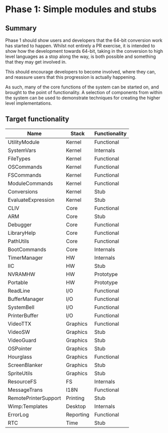 # Phase 1: Simple modules and stubs

## Summary

Phase 1 should show users and developers that the 64-bit conversion
work has started to happen. Whilst not entirely a PR exercise, it is
intended to show how the development towards 64-bit, taking in the
conversion to high level languages as a stop along the way, is both
possible and something that they may get involved in.

This should encourage developers to become involved, where they can, and
reassure users that this progression is actually happening.

As such, many of the core functions of the system can be started on,
and brought to the point of functionality. A selection of components
from within the system can be used to demonstrate techniques for
creating the higher level implementations.

## Target functionality

| Name                      | Stack          | Functionality |
|---------------------------|----------------|---------------|
| UtilityModule             | Kernel         | Functional |
| SystemVars                | Kernel         | Internals |
| FileTypes                 | Kernel         | Functional |
| OSCommands                | Kernel         | Functional |
| FSCommands                | Kernel         | Functional |
| ModuleCommands            | Kernel         | Functional |
| Conversions               | Kernel         | Stub |
| EvaluateExpression        | Kernel         | Stub |
| CLIV                      | Core           | Functional |
| ARM                       | Core           | Stub |
| Debugger                  | Core           | Functional |
| LibraryHelp               | Core           | Functional |
| PathUtils                 | Core           | Functional |
| BootCommands              | Core           | Internals |
| TimerManager              | HW             | Internals |
| IIC                       | HW             | Stub |
| NVRAMHW                   | HW             | Prototype |
| Portable                  | HW             | Prototype |
| ReadLine                  | I/O            | Functional |
| BufferManager             | I/O            | Functional |
| SystemBell                | I/O            | Functional |
| PrinterBuffer             | I/O            | Functional |
| VideoTTX                  | Graphics       | Functional |
| VideoSW                   | Graphics       | Stub |
| VideoGuard                | Graphics       | Stub |
| OSPointer                 | Graphics       | Stub |
| Hourglass                 | Graphics       | Functional |
| ScreenBlanker             | Graphics       | Stub |
| SpriteUtils               | Graphics       | Stub |
| ResourceFS                | FS             | Internals |
| MessageTrans              | I18N           | Functional |
| RemotePrinterSupport      | Printing       | Stub |
| Wimp:Templates            | Desktop        | Internals |
| ErrorLog                  | Reporting      | Functional |
| RTC                       | Time           | Stub |

<!-- Charts go here -->
